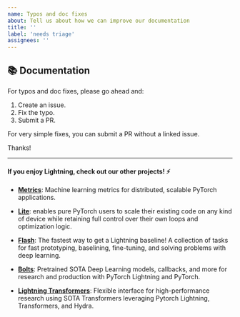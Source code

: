 ```yaml
---
name: Typos and doc fixes
about: Tell us about how we can improve our documentation
title: ''
label: 'needs triage'
assignees: ''
---
```


## 📚 Documentation

For typos and doc fixes, please go ahead and:

1. Create an issue.
1. Fix the typo.
1. Submit a PR.

For very simple fixes, you can submit a PR without a linked issue.

Thanks!

______________________________________________________________________

#### If you enjoy Lightning, check out our other projects! ⚡

- [**Metrics**](https://github.com/PyTorchLightning/metrics): Machine learning metrics for distributed, scalable PyTorch applications.

- [**Lite**](https://pytorch-lightning.readthedocs.io/en/latest/starter/lightning_lite.html): enables pure PyTorch users to scale their existing code on any kind of device while retaining full control over their own loops and optimization logic.

- [**Flash**](https://github.com/PyTorchLightning/lightning-flash): The fastest way to get a Lightning baseline! A collection of tasks for fast prototyping, baselining, fine-tuning, and solving problems with deep learning.

- [**Bolts**](https://github.com/PyTorchLightning/lightning-bolts): Pretrained SOTA Deep Learning models, callbacks, and more for research and production with PyTorch Lightning and PyTorch.

- [**Lightning Transformers**](https://github.com/PyTorchLightning/lightning-transformers): Flexible interface for high-performance research using SOTA Transformers leveraging Pytorch Lightning, Transformers, and Hydra.

